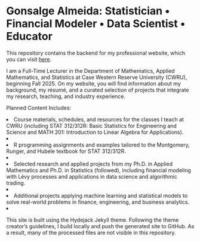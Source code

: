 # Gonsalge Almeida: Statistician • Financial Modeler • Data Scientist • Educator


This repository contains the backend for my professional website, which you can visit [here](https://gonsalgealmeidaTeach.github.io/).

I am a Full-Time Lecturer in the Department of Mathematics, Applied Mathematics, and Statistics at Case Western Reserve University (CWRU), beginning Fall 2025. On my website, you will find information about my background, my résumé, and a curated selection of projects that integrate my research, teaching, and industry experience.

Planned Content Includes:
<li>Course materials, schedules, and resources for the classes I teach at CWRU (including STAT 312/312R: Basic Statistics for Engineering and Science and MATH 201: Introduction to Linear Algebra for Applications).<li>

<li>R programming assignments and examples tailored to the Montgomery, Runger, and Hubele textbook for STAT 312/312R.<li>

<li>Selected research and applied projects from my Ph.D. in Applied Mathematics and Ph.D. in Statistics (followed), including financial modeling with Lévy processes and applications in data science and algorithmic trading.<li>

<li>Additional projects applying machine learning and statistical models to solve real-world problems in finance, engineering, and business analytics.<li>

This site is built using the Hydejack Jekyll theme. Following the theme creator’s guidelines, I build locally and push the generated site to GitHub. As a result, many of the processed files are not visible in this repository.

